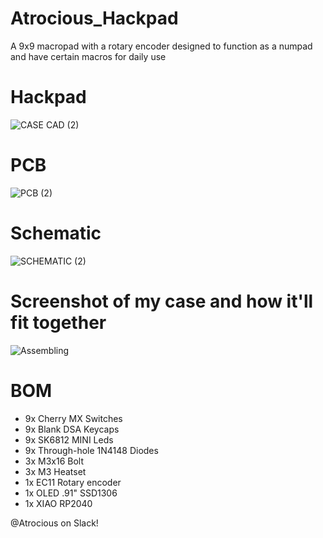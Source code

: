 # Atrocious_Hackpad
A 9x9 macropad with a rotary encoder designed to function as a numpad and have certain macros for daily use

# Hackpad
![CASE CAD (2)](https://github.com/user-attachments/assets/15c149be-7ff3-479e-a1c1-0c1dfb543d25)
# PCB
![PCB (2)](https://github.com/user-attachments/assets/7b92f9f6-ffad-4c86-979e-9c976a0a7e27)
# Schematic
![SCHEMATIC (2)](https://github.com/user-attachments/assets/109e653f-24ff-4892-a571-c9c5e9e7feff)

# Screenshot of my case and how it'll fit together
![Assembling](https://github.com/user-attachments/assets/04528d86-4f94-40c3-8d1c-15122093e84d)


# BOM
- 9x Cherry MX Switches
- 9x Blank DSA Keycaps
- 9x SK6812 MINI Leds
- 9x Through-hole 1N4148 Diodes
- 3x M3x16 Bolt
- 3x M3 Heatset
- 1x EC11 Rotary encoder
- 1x OLED .91" SSD1306
- 1x XIAO RP2040

@Atrocious on Slack!
